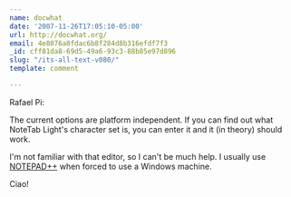 ```yaml
---
name: docwhat
date: '2007-11-26T17:05:10-05:00'
url: http://docwhat.org/
email: 4e8076a0fdac6b8f284d8b316efdf7f3
_id: cff81da8-69d5-49a6-93c3-88b85e97d896
slug: "/its-all-text-v080/"
template: comment

---
```


Rafael Pi:

The current options are platform independent.  If you can find out what NoteTab Light's character set is, you can enter it and it (in theory) should work.

I'm not familiar with that editor, so I can't be much help.  I usually use <a href="http://notepad-plus.sourceforge.net/" rel="nofollow">NOTEPAD++</a> when forced to use a Windows machine.

Ciao!
